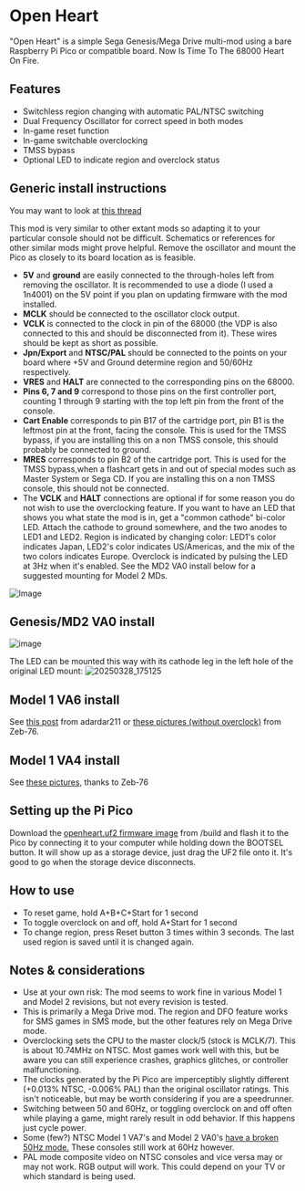 # Open Heart
"Open Heart" is a simple Sega Genesis/Mega Drive multi-mod using a bare Raspberry Pi Pico or compatible board. Now Is Time To The 68000 Heart On Fire.

## Features
- Switchless region changing with automatic PAL/NTSC switching
- Dual Frequency Oscillator for correct speed in both modes
- In-game reset function
- In-game switchable overclocking
- TMSS bypass
- Optional LED to indicate region and overclock status

## Generic install instructions

You may want to look at [this thread](https://github.com/DUSTINODELLOFFICIAL/openheart/issues/4)

This mod is very similar to other extant mods so adapting it to your particular console should not be difficult. Schematics or references for other similar mods might prove helpful.
Remove the oscillator and mount the Pico as closely to its board location as is feasible.
- **5V** and **ground** are easily connected to the through-holes left from removing the oscillator. It is recommended to use a diode (I used a 1n4001) on the 5V point if you plan on updating firmware with the mod installed.
- **MCLK** should be connected to the oscillator clock output. 
- **VCLK** is connected to the clock in pin of the 68000 (the VDP is also connected to this and should be disconnected from it). These wires should be kept as short as possible.
- **Jpn/Export** and **NTSC/PAL** should be connected to the points on your board where +5V and Ground determine region and 50/60Hz respectively.
- **VRES** and **HALT** are connected to the corresponding pins on the 68000. 
- **Pins 6, 7 and 9** correspond to those pins on the first controller port, counting 1 through 9 starting with the top left pin from the front of the console.
- **Cart Enable** corresponds to pin B17 of the cartridge port, pin B1 is the leftmost pin at the front, facing the console. This is used for the TMSS bypass, if you are installing this on a non TMSS console, this should probably be connected to ground.
- **MRES** corresponds to pin B2 of the cartridge port. This is used for the TMSS bypass,when a flashcart gets in and out of special modes such as Master System or Sega CD. If you are installing this on a non TMSS console, this should not be connected.
- The **VCLK** and **HALT** connections are optional if for some reason you do not wish to use the overclocking feature. If you want to have an LED that shows you what state the mod is in, get a "common cathode" bi-color LED. Attach the cathode to ground somewhere, and the two anodes to LED1 and LED2. Region is indicated by changing color: LED1's color indicates Japan, LED2's color indicates US/Americas, and the mix of the two colors indicates Europe. Overclock is indicated by pulsing the LED at 3Hz when it's enabled. See the MD2 VA0 install below for a suggested mounting for Model 2 MDs.

![Image](https://github.com/user-attachments/assets/c3103201-1d54-4803-9669-58adcd20ef58)

## Genesis/MD2 VA0 install
![image](https://github.com/user-attachments/assets/e98d79b8-494d-4cbd-8726-a24f79ac75f8)

The LED can be mounted this way with its cathode leg in the left hole of the original LED mount:
![20250328_175125](https://github.com/user-attachments/assets/477e97ee-7fe8-4cce-ab1f-0cc4175103df)

## Model 1 VA6 install
See [this post](https://github.com/DUSTINODELLOFFICIAL/openheart/issues/4#issuecomment-2764840539) from adardar211 or [these pictures (without overclock)](https://imgur.com/a/E07TWUL)  from Zeb-76.

## Model 1 VA4 install
See [these pictures](https://imgur.com/a/BYaBhWR), thanks to Zeb-76

## Setting up the Pi Pico
Download the [openheart.uf2 firmware image](https://github.com/DUSTINODELLOFFICIAL/openheart/raw/refs/heads/main/build/openheart.uf2) from /build and flash it to the Pico by connecting it to your computer while holding down the BOOTSEL button. It will show up as a storage device, just drag the UF2 file onto it. It's good to go when the storage device disconnects.

## How to use
- To reset game, hold A+B+C+Start for 1 second
- To toggle overclock on and off, hold A+Start for 1 second
- To change region, press Reset button 3 times within 3 seconds. The last used region is saved until it is changed again.

## Notes & considerations
- Use at your own risk: The mod seems to work fine in various Model 1 and Model 2 revisions, but not every revision is tested.
- This is primarily a Mega Drive mod. The region and DFO feature works for SMS games in SMS mode, but the other features rely on Mega Drive mode.
- Overclocking sets the CPU to the master clock/5 (stock is MCLK/7). This is about 10.74MHz on NTSC. Most games work well with this, but be aware you can still experience crashes, graphics glitches, or controller malfunctioning.
- The clocks generated by the Pi Pico are imperceptibly slightly different (+0.013% NTSC, -0.006% PAL) than the original oscillator ratings. This isn't noticeable, but may be worth considering if you are a speedrunner.
- Switching between 50 and 60Hz, or toggling overclock on and off often while playing a game, might rarely result in odd behavior. If this happens just cycle power.
- Some (few?) NTSC Model 1 VA7's and Model 2 VA0's [have a broken 50Hz mode.](https://consolemods.org/wiki/Genesis:Motherboard_Differences#VA0_(1993,_All_Regions) "have a broken 50Hz mode.") These consoles still work at 60Hz however.
- PAL mode composite video on NTSC consoles and vice versa may or may not work. RGB output will work. This could depend on your TV or which standard is being used.
